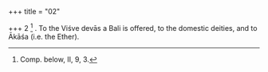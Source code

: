 +++
title = "02"

+++
2 [^2] . To the Viśve devās a Bali is offered, to the domestic deities, and to Ākāśa (i.e. the Ether).


[^2]:  Comp. below, II, 9, 3.

